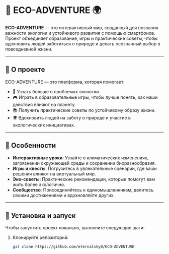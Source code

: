 # 🌿 ECO-ADVENTURE 🌍

**ECO-ADVENTURE** — это интерактивный мир, созданный для познания важности экологии и устойчивого развития с помощью смартфонов. Проект объединяет образование, игры и практические советы, чтобы вдохновить людей заботиться о природе и делать осознанный выбор в повседневной жизни.

---

## 🚀 О проекте

ECO-ADVENTURE — это платформа, которая помогает:
- 🌱 Узнать больше о проблемах экологии.
- 🎮 Играть в образовательные игры, чтобы лучше понять, как наши действия влияют на планету.
- 📚 Получить практические советы по устойчивому образу жизни.
- 🌍 Вдохновить людей на заботу о природе и участие в экологических инициативах.

---

## 🌟 Особенности

- **Интерактивные уроки**: Узнайте о климатических изменениях, загрязнении окружающей среды и сохранении биоразнообразия.
- **Игры и квесты**: Погрузитесь в увлекательные сценарии, где ваши решения влияют на виртуальный мир.
- **Эко-советы**: Практические рекомендации, которые помогут вам жить более экологично.
- **Сообщество**: Присоединяйтесь к единомышленникам, делитесь своими достижениями и вдохновляйте других.

---

## 📂 Установка и запуск

Чтобы запустить проект локально, выполните следующие шаги:

1. Клонируйте репозиторий:
   ```bash
   git clone https://github.com/eternalsky0/ECO-ADVENTURE
